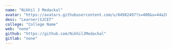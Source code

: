 ```yaml
---
name: "Nikhil J Medackal"
avatar: "https://avatars.githubusercontent.com/u/84982497?s=400&u=44a28dc8f1ab94a702127e41add738cb0ffc6797&v=4"
desc: "Learner|SJCET"
college: "College Name"
web: "none"
github: "https://github.com/NikhilJMedackal"
gitlab: "none"
---
```

